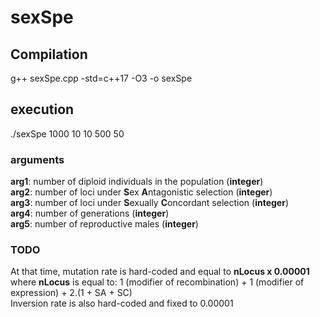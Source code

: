 # sexSpe  
## Compilation  
g++ sexSpe.cpp -std=c++17 -O3 -o sexSpe  
  
## execution  
./sexSpe 1000 10 10 500 50  

### arguments   
**arg1**: number of diploid individuals in the population (__integer__)  
**arg2**: number of loci under **S**ex **A**ntagonistic selection (__integer__)  
**arg3**: number of loci under **S**exually **C**oncordant selection (__integer__)  
**arg4**: number of generations (__integer__)  
**arg5**: number of reproductive males (__integer__)   
  
### TODO  
At that time, mutation rate is hard-coded and equal to **nLocus x 0.00001**  
where __nLocus__ is equal to: 1 (modifier of recombination) + 1 (modifier of expression) + 2.(1 + SA + SC)  
Inversion rate is also hard-coded and fixed to 0.00001    

